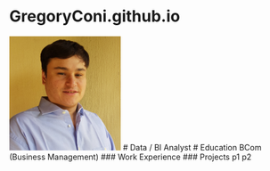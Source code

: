 # GregoryConi.github.io
<img src="https://github.com/GregoryConi/GregoryConi.github.io/blob/main/Greg%20Profile%20Photo%202023.jpg" alt="Alt Text" width="200">
# Data / BI Analyst
# Education
BCom (Business Management)
### Work Experience
### Projects
p1
p2

